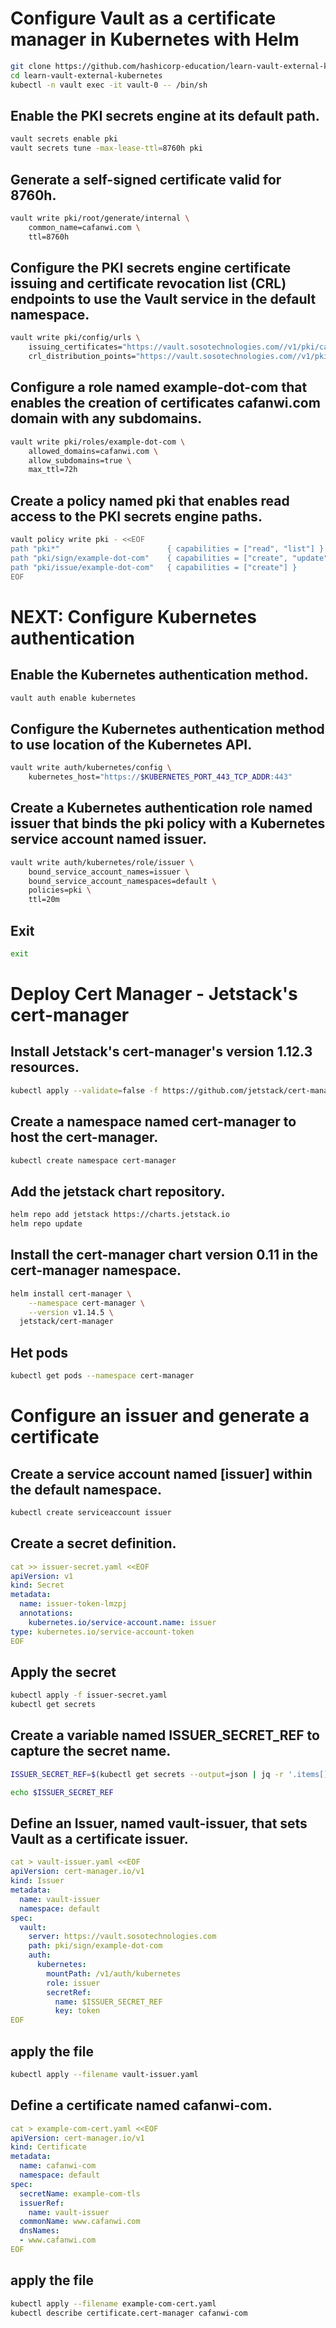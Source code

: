 # Configure Vault as a certificate manager in Kubernetes with Helm

```sh
git clone https://github.com/hashicorp-education/learn-vault-external-kubernetes.git
cd learn-vault-external-kubernetes
kubectl -n vault exec -it vault-0 -- /bin/sh
```

## Enable the PKI secrets engine at its default path.
```sh
vault secrets enable pki
vault secrets tune -max-lease-ttl=8760h pki
```

## Generate a self-signed certificate valid for 8760h.

```sh
vault write pki/root/generate/internal \
    common_name=cafanwi.com \
    ttl=8760h
```

## Configure the PKI secrets engine certificate issuing and certificate revocation list (CRL) endpoints to use the Vault service in the default namespace.

```sh
vault write pki/config/urls \
    issuing_certificates="https://vault.sosotechnologies.com//v1/pki/ca" \
    crl_distribution_points="https://vault.sosotechnologies.com//v1/pki/crl"
```

## Configure a role named example-dot-com that enables the creation of certificates cafanwi.com domain with any subdomains.

```sh
vault write pki/roles/example-dot-com \
    allowed_domains=cafanwi.com \
    allow_subdomains=true \
    max_ttl=72h
```

## Create a policy named pki that enables read access to the PKI secrets engine paths.

```sh
vault policy write pki - <<EOF
path "pki*"                        { capabilities = ["read", "list"] }
path "pki/sign/example-dot-com"    { capabilities = ["create", "update"] }
path "pki/issue/example-dot-com"   { capabilities = ["create"] }
EOF
```

# NEXT: Configure Kubernetes authentication

## Enable the Kubernetes authentication method.

```sh
vault auth enable kubernetes
```

## Configure the Kubernetes authentication method to use location of the Kubernetes API.

```sh
vault write auth/kubernetes/config \
    kubernetes_host="https://$KUBERNETES_PORT_443_TCP_ADDR:443"
```

## Create a Kubernetes authentication role named issuer that binds the pki policy with a Kubernetes service account named issuer.
```sh
vault write auth/kubernetes/role/issuer \
    bound_service_account_names=issuer \
    bound_service_account_namespaces=default \
    policies=pki \
    ttl=20m
```

## Exit
```sh
exit
```

# Deploy Cert Manager - Jetstack's cert-manager

## Install Jetstack's cert-manager's version 1.12.3 resources.

```sh
kubectl apply --validate=false -f https://github.com/jetstack/cert-manager/releases/download/v1.14.5/cert-manager.crds.yaml
```

## Create a namespace named cert-manager to host the cert-manager.
```sh
kubectl create namespace cert-manager
```

## Add the jetstack chart repository.
```sh
helm repo add jetstack https://charts.jetstack.io
helm repo update
```

## Install the cert-manager chart version 0.11 in the cert-manager namespace.
```sh
helm install cert-manager \
    --namespace cert-manager \
    --version v1.14.5 \
  jetstack/cert-manager
```

## Het pods
```sh
kubectl get pods --namespace cert-manager
```

# Configure an issuer and generate a certificate

## Create a service account named [issuer] within the default namespace.
```sh
kubectl create serviceaccount issuer
```

## Create a secret definition.

```yaml
cat >> issuer-secret.yaml <<EOF
apiVersion: v1
kind: Secret
metadata:
  name: issuer-token-lmzpj
  annotations:
    kubernetes.io/service-account.name: issuer
type: kubernetes.io/service-account-token
EOF
```

## Apply the secret
```sh
kubectl apply -f issuer-secret.yaml
kubectl get secrets
```

## Create a variable named ISSUER_SECRET_REF to capture the secret name.
```sh
ISSUER_SECRET_REF=$(kubectl get secrets --output=json | jq -r '.items[].metadata | select(.name|startswith("issuer-token-")).name')

echo $ISSUER_SECRET_REF
```

## Define an Issuer, named vault-issuer, that sets Vault as a certificate issuer.
```yaml
cat > vault-issuer.yaml <<EOF
apiVersion: cert-manager.io/v1
kind: Issuer
metadata:
  name: vault-issuer
  namespace: default
spec:
  vault:
    server: https://vault.sosotechnologies.com
    path: pki/sign/example-dot-com
    auth:
      kubernetes:
        mountPath: /v1/auth/kubernetes
        role: issuer
        secretRef:
          name: $ISSUER_SECRET_REF
          key: token
EOF
```

## apply the file
```sh
kubectl apply --filename vault-issuer.yaml
```

## Define a certificate named cafanwi-com.
```yaml
cat > example-com-cert.yaml <<EOF
apiVersion: cert-manager.io/v1
kind: Certificate
metadata:
  name: cafanwi-com
  namespace: default
spec:
  secretName: example-com-tls
  issuerRef:
    name: vault-issuer
  commonName: www.cafanwi.com
  dnsNames:
  - www.cafanwi.com
EOF
```

## apply the file
```sh
kubectl apply --filename example-com-cert.yaml
kubectl describe certificate.cert-manager cafanwi-com
```
